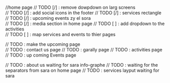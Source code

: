 //home page
// TODO [/] : remove dowpdown on larg screens  
// TODO [/] : add social icons in the footer
// TODO [/] : services rectangle  
// TODO [/] : upcoming events zy el sora  
// TODO [/] : media section in home page
// TODO [ ] : add dropdown to the activities  
// TODO [ ] : map services and events to thier pages

// TODO : make the upcoming page  
// TODO : contact us page
// TODO : garally page
// TODO : activities page
// TODO : up coming Events page

// TODO : about us waiting for sara info-graphe
// TODO : waiting for the separators from sara on home page
// TODO : services layput waiting for sara
